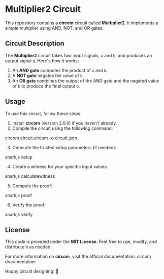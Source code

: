 # Multiplier2 Circuit

This repository contains a **circom** circuit called **Multiplier2**. It implements a simple multiplier using AND, NOT, and OR gates.

## Circuit Description

The **Multiplier2** circuit takes two input signals, `a` and `b`, and produces an output signal `Q`. Here's how it works:

1. An **AND gate** computes the product of `a` and `b`.
2. A **NOT gate** negates the value of `b`.
3. An **OR gate** combines the output of the AND gate and the negated value of `b` to produce the final output `Q`.

## Usage

To use this circuit, follow these steps:

1. Install **circom** (version 2.0.0) if you haven't already.
2. Compile the circuit using the following command:

circom circuit.circom -o circuit.json

3. Generate the trusted setup parameters (if needed):

snarkjs setup

4. Create a witness for your specific input values:

snarkjs calculatewitness

5. Compute the proof:

snarkjs proof

6. Verify the proof:

snarkjs verify


## License

This code is provided under the **MIT License**. Feel free to use, modify, and distribute it as needed.

For more information on **circom**, visit the official documentation: circom documentation

Happy circuit designing! 🚀
